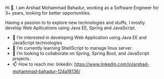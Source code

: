 Hi 👋. I am Arshad Mohammad Bahadur, working as a Software Engineer for 3+ years, looking for better opportunities.

Having a passion to to explore new technologies and stuffs, I mostly develop Web Apllications using Java EE, Spring and JavaScript.

- 👀 I’m interested in developing Web Application using Java EE and JavaScript technologies
- 🌱 I’m currently learning ShellScript to manage linux server.
- 💞️ I’m looking to collaborate on Spring, Spring Boot, and JavaScript projects.
- 📫 How to reach me: linkedin: https://www.linkedin.com/in/arshad-mohammad-bahadur-124a18136/

<!---
bahadur1996/bahadur1996 is a ✨ special ✨ repository because its `README.md` (this file) appears on your GitHub profile.
You can click the Preview link to take a look at your changes.
--->
